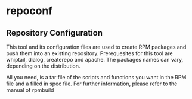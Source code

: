 # repoconf
## Repository Configuration

This tool and its configuration files are used to create RPM packages and push them into an existing repository.
Prerequesites for this tool are whiptail, dialog, createrepo and apache. The packages names can vary, depending on the distribution.

All you need, is a tar file of the scripts and functions you want in the RPM file and a filled in spec file.
For further information, please refer to the manual of rpmbuild

